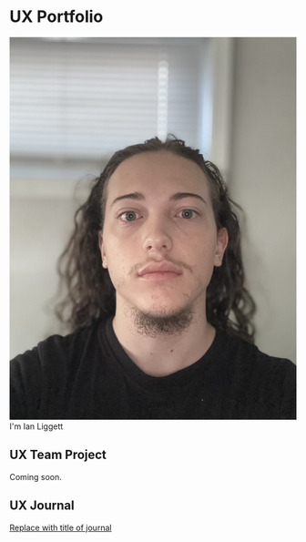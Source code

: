 # UX Portfolio

![Image Caption](IMG_0539.jpg)
I'm Ian Liggett

## UX Team Project

Coming soon.

## UX Journal

[Replace with title of journal](journal/)
